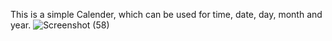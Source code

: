 This is a simple Calender, which can be used for time, date, day, month and year.
![Screenshot (58)](https://github.com/aysknt2/webdev/assets/105555103/421ac557-07f8-40f7-a538-312b9673d282)
